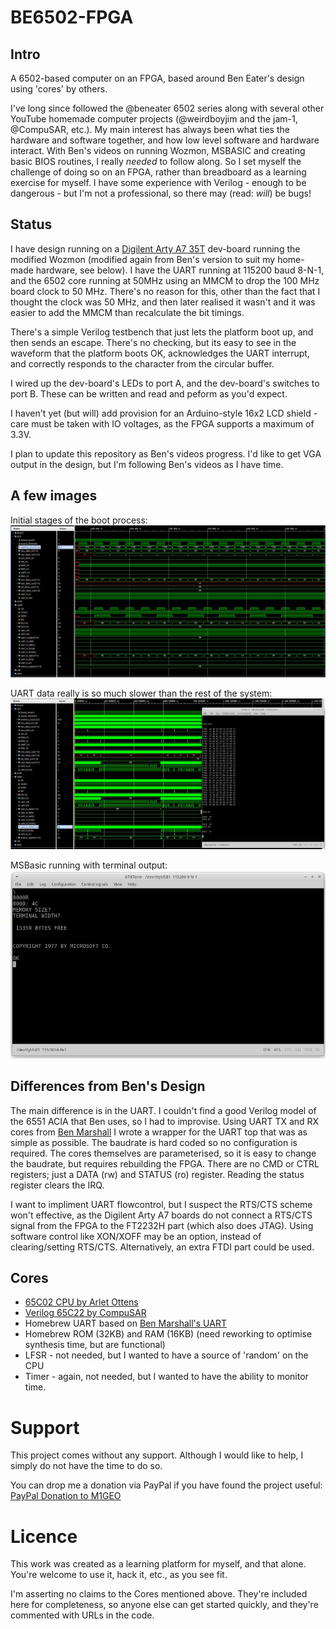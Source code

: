 # BE6502-FPGA

## Intro
A 6502-based computer on an FPGA, based around Ben Eater's design using 'cores' by others.

I've long since followed the @beneater 6502 series along with several other YouTube homemade computer projects (@weirdboyjim and the jam-1, @CompuSAR, etc.). My main interest has always been what ties the hardware and software together, and how low level software and hardware interact. With Ben's videos on running Wozmon, MSBASIC and creating basic BIOS routines, I really _needed_ to follow along. So I set myself the challenge of doing so on an FPGA, rather than breadboard as a learning exercise for myself. I have some experience with Verilog - enough to be dangerous - but I'm not a professional, so there may (read: _will_) be bugs!

## Status

I have design running on a [Digilent Arty A7 35T](https://digilent.com/reference/programmable-logic/arty-a7/start) dev-board running the modified Wozmon (modified again from Ben's version to suit my home-made hardware, see below). I have the UART running at 115200 baud 8-N-1, and the 6502 core running at 50MHz using an MMCM to drop the 100 MHz board clock to 50 MHz. There's no reason for this, other than the fact that I thought the clock was 50 MHz, and then later realised it wasn't and it was easier to add the MMCM than recalculate the bit timings.

There's a simple Verilog testbench that just lets the platform boot up, and then sends an escape. There's no checking, but its easy to see in the waveform that the platform boots OK, acknowledges the UART interrupt, and correctly responds to the character from the circular buffer.

I wired up the dev-board's LEDs to port A, and the dev-board's switches to port B. These can be written and read and peform as you'd expect.

I haven't yet (but will) add provision for an Arduino-style 16x2 LCD shield - care must be taken with IO voltages, as the FPGA supports a maximum of 3.3V.

I plan to update this repository as Ben's videos progress. I'd like to get VGA output in the design, but I'm following Ben's videos as I have time.

## A few images

Initial stages of the boot process:
![Initial stages of the boot process|100](/images/vivado_sim_boot_process.jpg)

UART data really is so much slower than the rest of the system:
![UART data really is so much slower than the rest of the system!|200](/images/be6502_fpga_wozmon.jpg)

MSBasic running with terminal output:
![MSBasic running with terminal output|200](/images/be6502_fpga_basic.jpg)

## Differences from Ben's Design

The main difference is in the UART. I couldn't find a good Verilog model of the 6551 ACIA that Ben uses, so I had to improvise. Using UART TX and RX cores from [Ben Marshall](https://github.com/ben-marshall/uart) I wrote a wrapper for the UART top that was as simple as possible. The baudrate is hard coded so no configuration is required. The cores themselves are parameterised, so it is easy to change the baudrate, but requires rebuilding the FPGA. There are no CMD or CTRL registers; just a DATA (rw) and STATUS (ro) register. Reading the status register clears the IRQ.

I want to impliment UART flowcontrol, but I suspect the RTS/CTS scheme won't effective, as the Digilent Arty A7 boards do not connect a RTS/CTS signal from the FPGA to the FT2232H part (which also does JTAG). Using software control like XON/XOFF may be an option, instead of clearing/setting RTS/CTS. Alternatively, an extra FTDI part could be used.

## Cores

* [65C02 CPU by Arlet Ottens](https://github.com/Arlet/verilog-65C02-microcode)
* [Verilog 65C22 by CompuSAR](https://github.com/CompuSAR/6522)
* Homebrew UART based on [Ben Marshall's UART](https://github.com/ben-marshall/uart)
* Homebrew ROM (32KB) and RAM (16KB) (need reworking to optimise synthesis time, but are functional)
* LFSR - not needed, but I wanted to have a source of 'random' on the CPU
* Timer - again, not needed, but I wanted to have the ability to monitor time.

# Support

This project comes without any support. Although I would like to help, I simply do not have the time to do so.

You can drop me a donation via PayPal if you have found the project useful: [PayPal Donation to M1GEO](https://www.paypal.com/paypalme/m1geo)

# Licence

This work was created as a learning platform for myself, and that alone. You're welcome to use it, hack it, etc., as you see fit.

I'm asserting no claims to the Cores mentioned above. They're included here for completeness, so anyone else can get started quickly, and they're commented with URLs in the code.
